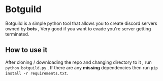 
# Botguild

Botguild is a simple python tool that allows you to create discord servers owned by **bots** , Very good if you want to evade you're server getting terminated.

## How to use it

After cloning / downloading the repo and changing directory to it , run ```python botguild.py``` , If there are any **missing** dependencies then run ```pip install -r requirements.txt```.
